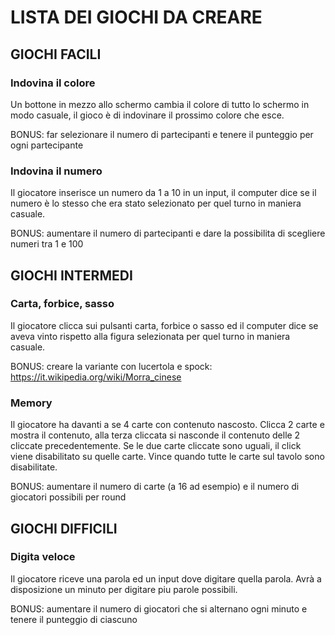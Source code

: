# LISTA DEI GIOCHI DA CREARE

## GIOCHI FACILI

### Indovina il colore

Un bottone in mezzo allo schermo cambia il colore di tutto lo schermo in modo casuale, il gioco è di indovinare il prossimo colore che esce.

BONUS: far selezionare il numero di partecipanti e tenere il punteggio per ogni partecipante

### Indovina il numero

Il giocatore inserisce un numero da 1 a 10 in un input, il computer dice se il numero è lo stesso che era stato selezionato per quel turno in maniera casuale.

BONUS: aumentare il numero di partecipanti e dare la possibilita di scegliere numeri tra 1 e 100


## GIOCHI INTERMEDI

### Carta, forbice, sasso

Il giocatore clicca sui pulsanti carta, forbice o sasso ed il computer dice se aveva vinto rispetto alla figura selezionata per quel turno in maniera casuale.

BONUS: creare la variante con lucertola e spock: https://it.wikipedia.org/wiki/Morra_cinese

### Memory

Il giocatore ha davanti a se 4 carte con contenuto nascosto. Clicca 2 carte e mostra il contenuto, alla terza cliccata si nasconde il contenuto delle 2 cliccate precedentemente. 
Se le due carte cliccate sono uguali, il click viene disabilitato su quelle carte. Vince quando tutte le carte sul tavolo sono disabilitate. 

BONUS: aumentare il numero di carte (a 16 ad esempio) e il numero di giocatori possibili per round

## GIOCHI DIFFICILI

### Digita veloce

Il giocatore riceve una parola ed un input dove digitare quella parola. Avrà a disposizione un minuto per digitare piu parole possibili.

BONUS: aumentare il numero di giocatori che si alternano ogni minuto e tenere il punteggio di ciascuno


